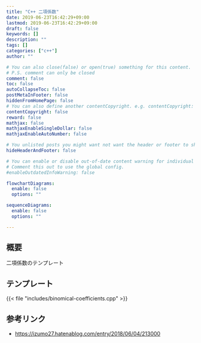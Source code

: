 ```yaml
---
title: "C++ 二項係数"
date: 2019-06-23T16:42:29+09:00
lastmod: 2019-06-23T16:42:29+09:00
draft: false
keywords: []
description: ""
tags: []
categories: ["c++"]
author: ""

# You can also close(false) or open(true) something for this content.
# P.S. comment can only be closed
comment: false
toc: false
autoCollapseToc: false
postMetaInFooter: false
hiddenFromHomePage: false
# You can also define another contentCopyright. e.g. contentCopyright: "This is another copyright."
contentCopyright: false
reward: false
mathjax: false
mathjaxEnableSingleDollar: false
mathjaxEnableAutoNumber: false

# You unlisted posts you might want not want the header or footer to show
hideHeaderAndFooter: false

# You can enable or disable out-of-date content warning for individual post.
# Comment this out to use the global config.
#enableOutdatedInfoWarning: false

flowchartDiagrams:
  enable: false
  options: ""

sequenceDiagrams: 
  enable: false
  options: ""

---
```


## 概要
二項係数のテンプレート
<!--more-->

## テンプレート
{{< file "includes/binomical-coefficients.cpp" >}}

## 参考リンク
- https://izumo27.hatenablog.com/entry/2018/06/04/213000
